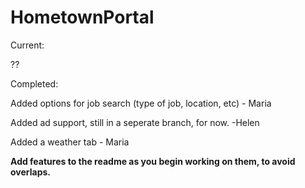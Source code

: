 HometownPortal
==============

Current:

??

Completed:

Added options for job search (type of job, location, etc) - Maria

Added ad support, still in a seperate branch, for now. -Helen

Added a weather tab - Maria


**Add features to the readme as you begin working on them, to avoid overlaps.**


